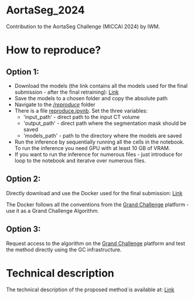 # AortaSeg_2024
Contribution to the AortaSeg Challenge (MICCAI 2024) by lWM.

# How to reproduce?

## Option 1:

* Download the models (the link contains all the models used for the final submission - after the final retraining): [Link](https://drive.google.com/drive/folders/1VYhXwpf2IMCBl0Ij_9UXJzUKZOjdjhIT?usp=sharing)
* Save the models to a chosen folder and copy the absolute path
* Navigate to the [*/reproduce*](./src/reproduce) folder
* There is a file [reproduce.ipynb](./src/reproduce/reproduce.ipynb). Set the three variables:
  * 'input_path' - direct path to the input CT volume
  * 'output_path' - direct path where the segmentation mask should be saved
  * 'models_path' - path to the directory where the models are saved
* Run the inference by sequentially running all the cells in the notebook. To run the inference you need GPU with at least 10 GB of VRAM.
* If you want to run the inference for numerous files - just introduce for loop to the notebook and iteratve over numerous files.

## Option 2:

Directly download and use the Docker used for the final submission: [Link](https://drive.google.com/file/d/1paH4SAKGABhtJI-NklguOLzyxHEBr5Nw/view?usp=sharing)

The Docker follows all the conventions from the [Grand Challenge](https://grand-challenge.org/) platform - use it as a Grand Challenge Algorithm.

## Option 3:
Request access to the algorithm on the [Grand Challenge](https://grand-challenge.org/algorithms/aortasegsimple/) platform and test the method directly using the GC infrastructure.

# Technical description

The technical description of the proposed method is available at: [Link](TODO)
